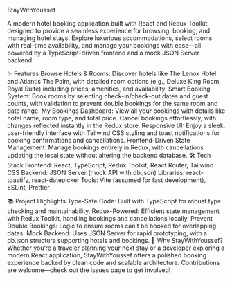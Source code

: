 StayWithYoussef

A modern hotel booking application built with React and Redux Toolkit, designed to provide a seamless experience for browsing, booking, and managing hotel stays. Explore luxurious accommodations, select rooms with real-time availability, and manage your bookings with ease—all powered by a TypeScript-driven frontend and a mock JSON Server backend.

✨ Features
Browse Hotels & Rooms: Discover hotels like The Lenox Hotel and Atlantis The Palm, with detailed room options (e.g., Deluxe King Room, Royal Suite) including prices, amenities, and availability.
Smart Booking System: Book rooms by selecting check-in/check-out dates and guest counts, with validation to prevent double bookings for the same room and date range.
My Bookings Dashboard: View all your bookings with details like hotel name, room type, and total price. Cancel bookings effortlessly, with changes reflected instantly in the Redux store.
Responsive UI: Enjoy a sleek, user-friendly interface with Tailwind CSS styling and toast notifications for booking confirmations and cancellations.
Frontend-Driven State Management: Manage bookings entirely in Redux, with cancellations updating the local state without altering the backend database.
🛠️ Tech Stack
Frontend: React, TypeScript, Redux Toolkit, React Router, Tailwind CSS
Backend: JSON Server (mock API with db.json)
Libraries: react-toastify, react-datepicker
Tools: Vite (assumed for fast development), ESLint, Prettier


📚 Project Highlights
Type-Safe Code: Built with TypeScript for robust type checking and maintainability.
Redux-Powered: Efficient state management with Redux Toolkit, handling bookings and cancellations locally.
Prevent Double Bookings: Logic to ensure rooms can’t be booked for overlapping dates.
Mock Backend: Uses JSON Server for rapid prototyping, with a db.json structure supporting hotels and bookings.
🌟 Why StayWithYoussef?
Whether you’re a traveler planning your next stay or a developer exploring a modern React application, StayWithYoussef offers a polished booking experience backed by clean code and scalable architecture. Contributions are welcome—check out the issues page to get involved!
